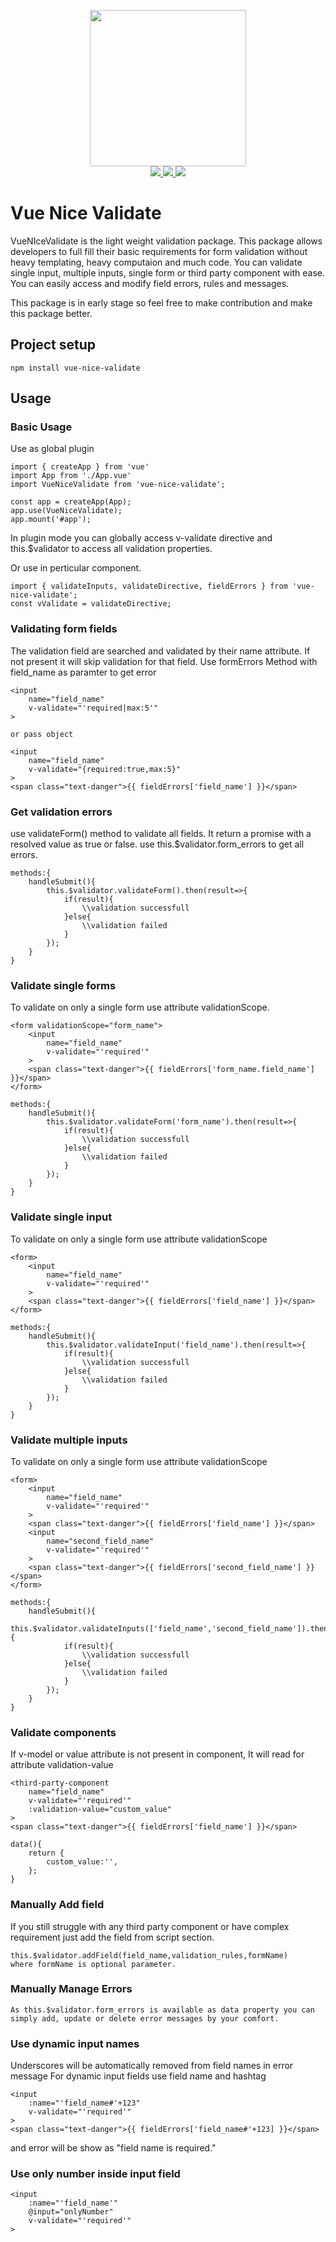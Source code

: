 <p align="center">
  <img width="250" src="http://vue-technologies.com/wp-content/uploads/2022/04/cropped-vue-logo-png.png">
  <br>
  <a href="https://npm.im/vue-nice-validate">
    <img src="https://badgen.net/npm/v/vue-nice-validate">
  </a>
  <a href="https://npm.im/vue-nice-validate">
    <img src="https://badgen.net/npm/dw/vue-nice-validate?color=blue">
  </a>
  <a href="https://bundlephobia.com/result?p=vue-nice-validate">
    <img src="https://badgen.net/bundlephobia/minzip/vue-nice-validate">
  </a>
</p>

# Vue Nice Validate
VueNIceValidate is the light weight validation package. This package allows developers to full fill their basic requirements for form validation without heavy templating, heavy computaion and much code. You can validate single input, multiple inputs, single form or third party component with ease. You can easily access and modify field errors, rules and messages. 

This package is in early stage so feel free to make contribution and make this package better.
## Project setup
```
npm install vue-nice-validate
```

## Usage
### Basic Usage
Use as global plugin
```
import { createApp } from 'vue'
import App from './App.vue'
import VueNiceValidate from 'vue-nice-validate';

const app = createApp(App);
app.use(VueNiceValidate);
app.mount('#app');
```
In plugin mode you can globally access v-validate directive and this.$validator to access all validation properties.

Or use in perticular component.
```
import { validateInputs, validateDirective, fieldErrors } from 'vue-nice-validate';
const vValidate = validateDirective;
```
### Validating form fields

The validation field are searched and validated by their name attribute. If not present it will skip validation for that field. 
Use formErrors Method with field_name as paramter to get error

```
<input
    name="field_name"
    v-validate="'required|max:5'"
>

or pass object

<input
    name="field_name"
    v-validate="{required:true,max:5}"
>
<span class="text-danger">{{ fieldErrors['field_name'] }}</span>
```
### Get validation errors

use validateForm() method to validate all fields.
It return a promise with a resolved value as true or false.
use this.$validator.form_errors to get all errors.
```
methods:{
    handleSubmit(){
        this.$validator.validateForm().then(result=>{
            if(result){
                \\validation successfull
            }else{
                \\validation failed
            }
        });
    }
}

```

### Validate single forms

To validate on only a single form use attribute validationScope.
```
<form validationScope="form_name">
    <input
        name="field_name"
        v-validate="'required'"
    >
    <span class="text-danger">{{ fieldErrors['form_name.field_name'] }}</span>
</form>

methods:{
    handleSubmit(){
        this.$validator.validateForm('form_name').then(result=>{
            if(result){
                \\validation successfull
            }else{
                \\validation failed
            }
        });
    }
}
```
### Validate single input

To validate on only a single form use attribute validationScope
```
<form>
    <input
        name="field_name"
        v-validate="'required'"
    >
    <span class="text-danger">{{ fieldErrors['field_name'] }}</span>
</form>

methods:{
    handleSubmit(){
        this.$validator.validateInput('field_name').then(result=>{
            if(result){
                \\validation successfull
            }else{
                \\validation failed
            }
        });
    }
}
```
### Validate multiple inputs

To validate on only a single form use attribute validationScope
```
<form>
    <input
        name="field_name"
        v-validate="'required'"
    >
    <span class="text-danger">{{ fieldErrors['field_name'] }}</span>
    <input
        name="second_field_name"
        v-validate="'required'"
    >
    <span class="text-danger">{{ fieldErrors['second_field_name'] }}</span>
</form>

methods:{
    handleSubmit(){
        this.$validator.validateInputs(['field_name','second_field_name']).then(result=>{
            if(result){
                \\validation successfull
            }else{
                \\validation failed
            }
        });
    }
}
```
### Validate components

If v-model or value attribute is not present in component, It will read for attribute validation-value
```
<third-party-component
    name="field_name"
    v-validate="'required'"
    :validation-value="custom_value"
>
<span class="text-danger">{{ fieldErrors['field_name'] }}</span>

data(){
    return {
        custom_value:'',
    };
}

```
### Manually Add field

If you still struggle with any third party component or have complex requirement just add the field from script section.
```
this.$validator.addField(field_name,validation_rules,formName)
where formName is optional parameter.
```

### Manually Manage Errors

```
As this.$validator.form_errors is available as data property you can simply add, update or delete error messages by your comfort.
```
### Use dynamic input names

Underscores will be automatically removed from field names in error message
For dynamic input fields use field name and hashtag
```
<input
    :name="'field_name#'+123"
    v-validate="'required'"
>
<span class="text-danger">{{ fieldErrors['field_name#'+123] }}</span>
```
and error will be show as "field name is required."

### Use only number inside input field
```
<input
    :name="'field_name'"
    @input="onlyNumber"
    v-validate="'required'"
>
```